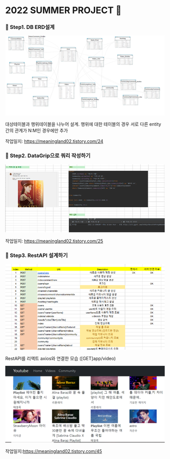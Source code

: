 # 2022 SUMMER PROJECT 🥽

### 🌊 Step1. DB ERD설계

![img_2.png](img_2.png)

대상테이블과 행위테이블을 나누어 설계.
행위에 대한 테이블의 경우 서로 다른 entity간의 관계가 N:M인 경우에만 추가  

작업일지: https://meaningland02.tistory.com/24

### 🌊 Step2. DataGrip으로 쿼리 작성하기

![img_1.png](img_1.png)

작업일지: https://meaningland02.tistory.com/25

### 🌊 Step3. RestAPI 설계하기 

![img.png](img.png)


RestAPI를 리액트 axios와 연결한 모습 ([GET]app/video)

![img_3.png](img_3.png)

작업일지:https://meaningland02.tistory.com/45
